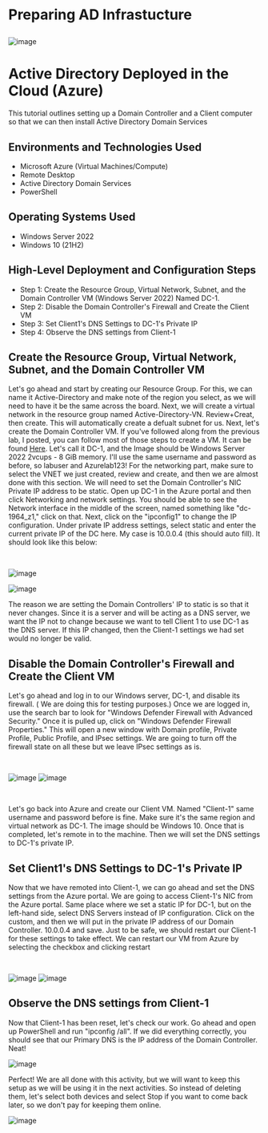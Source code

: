 # Preparing AD Infrastucture<p align="center">
![image](https://github.com/user-attachments/assets/26792c70-3fd0-4990-9c2b-2f1bbbead3a7)

</p>

<h1>Active Directory Deployed in the Cloud (Azure)</h1>
This tutorial outlines setting up a Domain Controller and a Client computer so that we can then install Active Directory Domain Services 


<h2>Environments and Technologies Used </h2>

- Microsoft Azure (Virtual Machines/Compute)
- Remote Desktop
- Active Directory Domain Services
- PowerShell

<h2>Operating Systems Used </h2>

- Windows Server 2022
- Windows 10 (21H2)

<h2>High-Level Deployment and Configuration Steps </h2>

- Step 1: Create the Resource Group, Virtual Network, Subnet, and the Domain Controller VM (Windows Server 2022) Named DC-1.
- Step 2: Disable the Domain Controller's Firewall and Create the Client VM
- Step 3: Set Client1's DNS Settings to DC-1's Private IP
- Step 4: Observe the DNS settings from Client-1

<h2>Create the Resource Group, Virtual Network, Subnet, and the Domain Controller VM </h2>

<p>
Let's go ahead and start by creating our Resource Group. For this, we can name it Active-Directory and make note of the region you select, as we will need to have it be the  same across the board. Next, we will create a virtual network in the resource group named Active-Directory-VN. Review+Creat, then create. This will automatically create a defualt subnet for us. Next, let's create the Domain Controller VM. If you've followed along from the previous lab, I posted, you can follow most of those steps to create a VM. It can be found <a href="https://github.com/BrandonBassbb/Creating-Virtual-Machines"> Here</a>. Let's call it DC-1, and the Image should be Windows Server 2022 2vcups - 8 GiB memory. I'll use the same username and password as before, so labuser and Azurelab123! For the networking part, make sure to select the VNET we just created, review and create, and then we are almost done with this section. We will need to set the Domain Controller's NIC Private IP address to be static. Open up DC-1 in the Azure portal and then click Networking and network settings. You should be able to see the Network interface in the middle of the screen, named something like "dc-1964_z1," click on that. Next, click on the "ipconfig1" to change the IP configuration. Under private IP address settings, select static and enter the current private IP of the DC here. My case is 10.0.0.4 (this should auto fill). It should look like this below:


</p>

<br /> 

 ![image](https://github.com/user-attachments/assets/832fdd1c-5296-4f5b-8821-72bdcd43bb81)
 
 ![image](https://github.com/user-attachments/assets/f8ebedf6-1d94-482d-8fd8-d7b583ef3159)
<p>
The reason we are setting the Domain Controllers' IP to static is so that it never changes. Since it is a server and will be acting as a DNS server, we want the IP not to change because we want to tell Client 1 to use DC-1 as the DNS server. If this IP changed, then the Client-1 settings we had set would no longer be valid. 
</p>
<h2> Disable the Domain Controller's Firewall and Create the Client VM </h2>
<p>
Let's go ahead and log in to our Windows server, DC-1, and disable its firewall. ( We are doing this for testing purposes.) Once we are logged in, use the search bar to look for "Windows Defender Firewall with Advanced Security." Once it is pulled up, click on "Windows Defender Firewall Properties." This will open a new window with Domain profile, Private Profile, Public Profile, and IPsec settings. We are going to turn off the firewall state on all these but we leave IPsec settings as is. 
</p>
<br />

![image](https://github.com/user-attachments/assets/f26d9c34-5c48-4680-81aa-d9afc463e8ce)
![image](https://github.com/user-attachments/assets/0faac432-115c-40f9-92c4-118811589252)

<br />
<p> Let's go back into Azure and create our Client VM. Named "Client-1" same username and password before is fine. Make sure it's the same region and virtual network as DC-1. The image should be Windows 10. Once that is completed, let's remote in to the machine. Then we will set the DNS settings to DC-1's private IP. 
</p>

<h2>Set Client1's DNS Settings to DC-1's Private IP</h2>
<p>
Now that we have remoted into Client-1, we can go ahead and set the DNS settings from the Azure portal. We are going to access Client-1's NIC from the Azure portal. Same place where we set a static IP for DC-1, but on the left-hand side, select DNS Servers instead of IP configuration. Click on the custom, and then we will put in the private IP address of our Domain Controller. 10.0.0.4 and save. Just to be safe, we should restart our Client-1 for these settings to take effect. We can restart our VM from Azure by selecting the checkbox and clicking restart
</p>
<br />

![image](https://github.com/user-attachments/assets/cdba341b-1a5f-4457-a530-404751e8b4a5)
![image](https://github.com/user-attachments/assets/c75c6094-fdac-4a1c-9b7e-d274e70d6674)

<h2>Observe the DNS settings from Client-1</h2>
<p>
Now that Client-1 has been reset, let's check our work. Go ahead and open up PowerShell and run "ipconfig /all". If we did everything correctly, you should see that our Primary DNS is the IP address of the Domain Controller. Neat!
</p>

![image](https://github.com/user-attachments/assets/db62a57e-9741-43ae-855b-73ff6439e141)

<p>
Perfect! We are all done with this activity, but we will want to keep this setup as we will be using it in the next activities. So instead of deleting them, let's select both devices and select Stop if you want to come back later, so we don't pay for keeping them online. 
</p>

![image](https://github.com/user-attachments/assets/f8cf6efb-7493-4828-81dd-4b09de9179d4)

<p>
 <a href = "https://github.com/BrandonBassbb/Deploying_AD" Next Lab </a>
</p>
